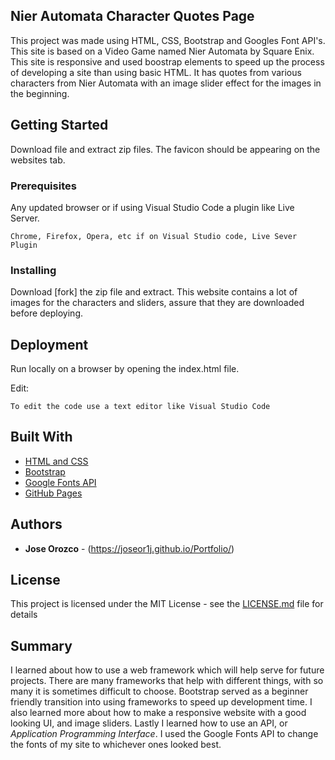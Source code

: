 ## Nier Automata Character Quotes Page

This project was made using HTML, CSS, Bootstrap and Googles Font API's. This site is based on a Video Game named Nier Automata by Square Enix. This site is responsive and used boostrap elements to speed up the process of developing a site than using basic HTML. It has quotes from various characters from Nier Automata with an image slider effect for the images in the beginning.

## Getting Started

Download file and extract zip files. The favicon should be appearing on the websites tab.

### Prerequisites

Any updated browser or if using Visual Studio Code a plugin like Live Server.

```
Chrome, Firefox, Opera, etc if on Visual Studio code, Live Sever Plugin
```

### Installing

Download [fork] the zip file and extract. This website contains a lot of images for the characters and sliders, assure that
they are downloaded before deploying.

## Deployment

Run locally on a browser by opening the index.html file.

Edit:

```
To edit the code use a text editor like Visual Studio Code
```

## Built With

* [HTML and CSS](https://developer.mozilla.org/en-US/docs/Web/HTML)
* [Bootstrap](https://getbootstrap.com/) 
* [Google Fonts API](https://developers.google.com/fonts)
* [GitHub Pages](https://pages.github.com/)

## Authors

* **Jose Orozco** - (https://joseor1j.github.io/Portfolio/)

## License

This project is licensed under the MIT License - see the [LICENSE.md](LICENSE.md) file for details

## Summary

I learned about how to use a web framework which will help serve for future projects. There are many frameworks that help with different things, with so many it is sometimes difficult to choose. Bootstrap served as a beginner friendly transition into using frameworks to speed up development time. I also learned more about how to make a responsive website with a good looking UI, and image sliders. Lastly I learned how to use an API, or *Application Programming Interface*. I used the Google Fonts API to change the fonts of my site to whichever ones looked best.
